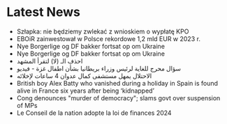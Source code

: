# Latest News
-  Szłapka: nie będziemy zwlekać z wnioskiem o wypłatę KPO
-  EBOiR zainwestował w Polsce rekordowe 1,2 mld EUR w 2023 r.
-  Nye Borgerlige og DF bakker fortsat op om Ukraine
-  Nye Borgerlige og DF bakker fortsat op om Ukraine
-  احذف الـ (لا) لتقرأ المشهد
-  سؤال محرج للغاية لرئيس وزراء بريطانيا بشأن اطفال غزة - فيديو
-  الاحتلال يمهل مستشفى كمال عدوان 4 ساعات لإخلائه
-  British boy Alex Batty who vanished during a holiday in Spain is found alive in France six years after being ‘kidnapped’
-  Cong denounces "murder of democracy"; slams govt over suspension of MPs
-  Le Conseil de la nation adopte la loi de finances 2024

